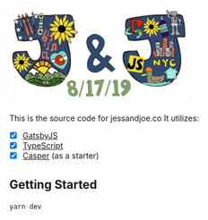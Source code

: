 # [![J & J Wedding](./src/content/img/logo-small.png)](https://jessandjoe.co/)

This is the source code for jessandjoe.co It utilizes:
- [x] [GatsbyJS](https://www.gatsbyjs.org/) 
- [x] [TypeScript](https://www.typescriptlang.org/)
- [x] [Casper](https://github.com/TryGhost/Casper) (as a starter)

## Getting Started
`yarn dev`
